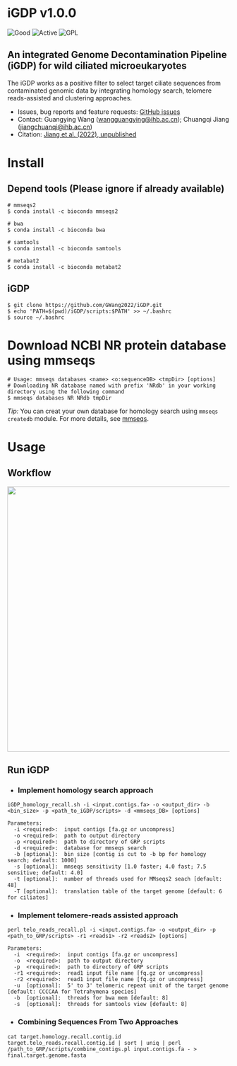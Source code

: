 # iGDP v1.0.0

![Good](https://img.shields.io/badge/latest%20version-v1.0.0-red) ![Active](https://www.repostatus.org/badges/latest/active.svg) ![GPL](https://img.shields.io/badge/license-GPLv3.0-blue)

## An integrated Genome Decontamination Pipeline (iGDP) for wild ciliated microeukaryotes

The iGDP works as a positive filter to select target ciliate sequences from contaminated genomic data by integrating homology search, telomere reads-assisted and clustering approaches.

  * Issues, bug reports and feature requests: [GitHub issues](https://github.com/GWang2022/iGDP/issues)
  * Contact: Guangying Wang (wangguangying@ihb.ac.cn); Chuangqi Jiang (jiangchuanqi@ihb.ac.cn)
  * Citation: [Jiang et al. (2022), unpublished]()

# Install
## Depend tools (Please ignore if already available)  
  ```
  # mmseqs2
  $ conda install -c bioconda mmseqs2
  
  # bwa
  $ conda install -c bioconda bwa
  
  # samtools
  $ conda install -c bioconda samtools
  
  # metabat2
  $ conda install -c bioconda metabat2
  ```
## iGDP 
  ```
  $ git clone https://github.com/GWang2022/iGDP.git
  $ echo 'PATH=$(pwd)/iGDP/scripts:$PATH' >> ~/.bashrc
  $ source ~/.bashrc
  ```
# Download NCBI NR protein database using mmseqs
```
# Usage: mmseqs databases <name> <o:sequenceDB> <tmpDir> [options]
# Downloading NR database named with prefix 'NRdb' in your working directory using the following command
$ mmseqs databases NR NRdb tmpDir
```
*Tip:* You can creat your own database for homology search using ```mmseqs createdb``` module. For more details, see [mmseqs](https://github.com/soedinglab/MMseqs2).
# Usage
## Workflow
<div align=center>
<img src = "https://user-images.githubusercontent.com/107245708/204125506-400ad79a-a7e2-436e-abd4-b290eb2fd640.jpg", width = "600">
</div>

## Run iGDP
* ### Implement homology search approach
```
iGDP_homology_recall.sh -i <input.contigs.fa> -o <output_dir> -b <bin_size> -p <path_to_iGDP/scripts> -d <mmseqs_DB> [options]

Parameters:
  -i <required>:  input contigs [fa.gz or uncompress]
  -o <required>:  path to output directory
  -p <required>:  path to directory of GRP scripts
  -d <required>:  database for mmseqs search
  -b [optional]:  bin size [contig is cut to -b bp for homology search; default: 1000]
  -s [optional]:  mmseqs sensitivity [1.0 faster; 4.0 fast; 7.5 sensitive; default: 4.0]
  -t [optional]:  number of threads used for MMseqs2 seach [default: 48]
  -T [optional]:  translation table of the target genome [default: 6 for ciliates]
```

* ### Implement telomere-reads assisted approach
```
perl telo_reads_recall.pl -i <input.contigs.fa> -o <output_dir> -p <path_to_GRP/scripts> -r1 <reads1> -r2 <reads2> [options]

Parameters:
  -i  <required>:  input contigs [fa.gz or uncompress]
  -o  <required>:  path to output directory
  -p  <required>:  path to directory of GRP scripts
  -r1 <required>:  read1 input file name [fq.gz or uncompress]
  -r2 <required>:  read1 input file name [fq.gz or uncompress]
  -u  [optional]:  5' to 3' telomeric repeat unit of the target genome [default: CCCCAA for Tetrahymena species]
  -b  [optional]:  threads for bwa mem [default: 8]
  -s  [optional]:  threads for samtools view [default: 8]
```

* ### Combining Sequences From Two Approaches
```
cat target.homology.recall.contig.id target.telo_reads.recall.contig.id | sort | uniq | perl /path_to_GRP/scripts/combine_contigs.pl input.contigs.fa - > final.target.genome.fasta
```
